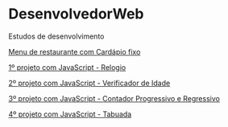 # DesenvolvedorWeb
 Estudos de desenvolvimento

 <a href = "https://geovanefi.github.io/DesenvolvedorWeb/Menu/index"> Menu de restaurante com Cardápio fixo</a>

 <a href = "https://geovanefi.github.io/DesenvolvedorWeb/ProjectJavaScript1/ProjetoJS01.html"> 1º projeto com JavaScript - Relogio</a>

 <a href = "https://geovanefi.github.io/DesenvolvedorWeb/ProjectJavaScript2/ProjetoJS02.html"> 2º projeto com JavaScript - Verificador de Idade </a>

 <a href = "https://geovanefi.github.io/DesenvolvedorWeb/ProjectJavaScript3/ProjetoJS03.html"> 3º projeto com JavaScript - Contador Progressivo e Regressivo</a>

 <a href = "https://geovanefi.github.io/DesenvolvedorWeb/ProjectJavaScript4/ProjetoJS04.html"> 4º projeto com JavaScript - Tabuada</a>
